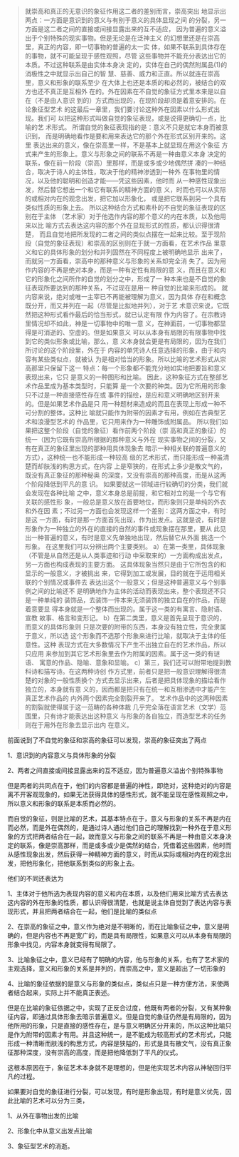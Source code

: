 <blockquote data-pid="RxHEagAA">就崇⾼和真正的⽆意识的象征作⽤这⼆者的差别⽽⾔，崇⾼突出 地显⽰出两点：⼀⽅⾯是意识到的意义与有别于意义的具体显现之间 的分裂，另⼀⽅⾯是这⼆者之间的直接或间接显露出来的互不适应， 因为普遍的意义溢出于个别特殊的现实事物。但是⽆论是在泛神主义 的幻想⾥还是在崇⾼⾥，真正的内容，即⼀切事物的普遍的太⼀实 体，如果不联系到具体存在的事物，就不可能呈现于感性观照，尽管 这些事物并不能充分表达出它的本质。不过这种联系是由实体本⾝决 定的，实体在⾃⼰的偶然附属品(1)的消极性之中就显⽰出⾃⼰的智 慧、慈善、威⼒和正直。所以就连在崇⾼⾥，意义和形象的联系⾄少 在⼤体上也还是本质的和必然的，被结合的双⽅也还不真正是互相外 在的。外在因素在不⾃觉的象征⽅式⾥本来是以⾃在（不是由⼈意识 到的）⽅式⽽出现的，在现阶段却须是着意安排的。在论象征型艺术 的这最后⼀章⾥，我们要讨论这种外在因素以什么形式出现。我们可 以把这种形式叫做⾃觉的象征表现，或是说得更确切⼀点，⽐喻的艺 术形式。 所谓⾃觉的象征表现指的是：意义不只是就它本⾝⽽被意识到， ⽽是明确地看作是要和⽤来表达它的那个外在形式区别开来的。这⾥ 表达出来的意义，像在崇⾼⾥⼀样，不是基本上就显现在⽤这个象征 ⽅式来产⽣的形象上。意义与形象之间的联系不再是⼀种由意义本⾝ 决定的联系，像在前⼀阶段（崇⾼）⾥那样，⽽是或多或少地偶然拼 凑的⼀种结合，取决于诗⼈的主体性，取决于他的精神渗透到⼀种外 在事物⾥的情况，以及他的聪明和创造才能——凭这些因素，他时⽽ 从⼀种感性现象出发，然后替它想出⼀个和它有联系的精神⽅⾯的意 义，时⽽也可以从实际的或相对内在的观念出发，把它加以形象化， 或是把它联系到另⼀个具有类似性质的形象上去。 所以这种结合⽅式和素朴的不⾃觉的象征表现的区别在于主体 （艺术家）对于他选作内容的那个意义的内在本质，以及他⽤来以⽐ 喻⽅式去表达这内容的那个外在显现形式的性质，都认识得很清楚， ⽽且⾃觉地把所发现的⼆者之间的类似点摆在⼀起来⽐较。⾄于现阶 段（⾃觉的象征表现）和崇⾼的区别则在于就⼀⽅⾯看，在艺术作品 ⾥意义和它的具体形象的划分和并列固然在不同程度上被明确地显⽰ 出来了，⽽就另⼀⽅⾯看，崇⾼中的那种意义与形象的关系却完全消 失了。因为⽤作内容的不再是绝对本⾝，⽽是⼀种有定性有局限的意 义，⽽且在意义和它的形象化之间所作的⾃觉的划分之中，形成了⼀ 种本来也是不⾃觉的象征表现所要达到的那种关系，不过现在是⽤⼀ 种⾃觉的⽐喻来形成的。 就内容来说，绝对或唯⼀主宰已不再能被理解为意义，因为具体 存在和概念既分开，⽽⼜并列在⼀起（尽管是⽐拟地并列），对于艺 术意识来说，它既然把这种形式看作最后的恰当形式，就已认定有限 作为内容了。在宗教诗⾥情况却不如此，神是⼀切事物中的唯⼀意 义，在神⾯前，⼀切事物都显得是可消逝的、空虚的。但是如果意义 可以从本⾝有局限的有限事物中找到它的类似形象或⽐喻，那么，意 义本⾝就会更是有局限的，因为在我们所讨论的这个阶段⾥，外在于 内容的单凭诗⼈任意选择的形象，由于和内容有某些类似点，就被认 为是相对恰当的形象。所以⽐喻的艺术形式从崇⾼那⾥只保留下这⼀ 特点：每⼀个形象都不能充分地如实地把要旨和意义表现出来，它只 是意义的⼀种图形和⽐喻。 因此，这种象征⽅式在整部艺术作品⾥成为基本类型时，只能算 是⼀个次要的种类。因为它所⽤的形象只不过是⼀种直接感性存在或 事件的描绘，是应和意义明确地区别开来的。但是如果艺术作品是只 ⽤⼀种题材来造成的⽽且在表现上形成⼀种不可分割的整体，这种⽐ 喻就只能作为附带的因素才有⽤，例如在古典型艺术和浪漫型艺术的 作品⾥，它只⽤来作为⼀种雕饰或附属品。 所以我们如果把这整个阶段（⾃觉的象征）看作前两个阶段（崇 ⾼和真正的象征）的统⼀（因为它既有崇⾼所根据的那种意义与外在 现实事物之间的分裂，⼜有在真正的象征⾥出现的那种⽤具体现象去 暗⽰⼀种相关联的普遍意义的⽅式），这种统⼀也不能形成⼀种较⾼ 级的艺术形式，⽽只能形成⼀种虽清楚⽽却肤浅的构思⽅式，在内容 上是窄狭的，在形式上多少是散⽂⽓的，既没有真正象征的那种秘奥 的深度，⼜没有崇⾼的那种⾼度，⽽是从这两个阶段降低到平凡的意 识。 如果要就这⼀领域进⾏较确切的分类，我们就会发现在各种⽐喻 之中，意义本⾝总是前提，和它相对⽴的是⼀个与它有关联的感性形 象，⼀般总是意义放在⾸要地位，⽽形象则只是单纯的外⾐和外在因 素；不过另⼀⽅⾯也会发现这样⼀个差别：这两⽅⾯之中，有时是这 ⼀⽅⾯，有时是那⼀⽅⾯⾸先出现，作为出发点。这就是说，有时是 形象作为⼀种独⽴的外在的直接的⾃然的事件或现象摆在那⾥，要从 此⻅出⼀种普遍的意义，有时是意义先单独地出现，然后替它从外⾯ 挑选⼀个形象。 在这⾥我们可以分辨出两个主要类别。 a）在第⼀类⾥，具体现象（不管是从⾃然还是从⼈类事迹和⾏动 中采取来的）⼀⽅⾯构成出发点，另⼀⽅⾯也构成表现的主要⽅⾯。 这具体现象当然只是由于它所包含的和显⽰的⼀般意义，才被挑出 来，它得到加⼯或发展，⽬的就在于运⽤相关联的个别情况或事件去 表达出这个⼀般意义；但是这种普遍意义与个别事例之间的⽐喻还不 是明确地作为主体的活动⽽表现出来，整个表现还不只是⼀种单纯的 装饰品，去装饰⼀件本来⽆须装饰的独⽴⾃在的作品，⽽是着意要显 得本⾝就是⼀个整体⽽出现的。属于这⼀类的有寓⾔、隐射语、宣教 故事、格⾔和变形记。 b）在第⼆类⾥，意义是⾸先呈现于意识的，⽽意义的具体形象则 只是次要的附带的东⻄，本⾝没有独⽴性，完全⾪属于意义，所以选 这个形象⽽不选那个形象来进⾏⽐喻，就取决于主体的任意性。这种 表现⽅式在⼤多数情况下产⽣不出独⽴⾃在的艺术作品，所以只应⽤ 来参加到其它艺术形象⾥去作为附属的因素。属于这⼀类的有谜语、 寓意的作品、隐喻、意象和显喻。 c）第三，我们还可以附带地提到教科诗和描写诗。在这两种诗创 作⽅式⾥，前者只是把⼀般意识理解得很清楚的对象的⼀般性质换个 ⽅式去显⽰出来，后者是把具体现象的描绘看作独⽴的，本⾝就有意 义的，因⽽都是把只有在统⼀和互相渗透中才能产⽣真正艺术作品的 内外两个因素完全割裂开来了。 艺术作品中的这两种因素的割裂就使得属于这⼀范畴的各种体裁 ⼏乎完全落在语⾔艺术（⽂学）范围⾥，只有诗才能表达出这种意义 与形象的各⾃独⽴，⽽造型艺术的任务则在于⽤外在形象去显⽰出内 在意义。</blockquote><p data-pid="NUEm_okW">前面说到了不自觉的象征和崇高的象征可以发现，崇高的象征突出了两点</p><p data-pid="HoU8CJjX">1、意识到的内容意义与具体形象的分裂</p><p data-pid="Ea51XMbu">2、两者之间直接或间接显露出来的互不适应，因为普遍意义溢出个别特殊事物</p><p data-pid="8Ds2n03X">但是两者的共同点在于，他们的内容都是普遍的神性，即绝对，这种绝对的内容是离不开客观现象的，如果无法获得具体的感性形式，就不能呈现在感性观照之中，所以意义和形象的联系是本质而必然的。</p><p data-pid="MXvjOPP9">而自觉的象征，则是比喻的艺术，其基本特点在于，意义与形象的关系不再是内在而必然，而是外在偶然的，是通过诗人通过他们自己的理解找到一种外在于意义形象的方式把两者结合在一起，故而意义与形象之间的联系不再是一种由意义本身决定的联系，像是崇高那样，而是或多或少是偶然的结合，凭借着这些因素，他时而从感性现象出发，然后获得一种精神方面的意义，时而从实际或相对内在的观念出发，把他形象化，把他联系到类似的形象上去。</p><p data-pid="LwwhlfVB">他们的不同还表达为</p><p data-pid="Ash0EzLK">1、主体对于他所选为表现内容的意义和内在本质，以及他们用来比喻方式去表达这内容的外在形象的性质，都认识得很清楚，也就是说主体自觉到了表达内容与表现形式，并且把两者结合在一起，他们是比喻的类似点</p><p data-pid="IJ0stz1O">2、在崇高的象征之中，意义作为绝对是不明晰的，而在比喻象征之中，意义是明确的，但是内容也不再是宽广的，而是具有局限性，如果意义可以从本身有局限的形象中找见，内容本身就变得有局限了。</p><p data-pid="qUNA3E00">3、比喻象征之中，意义已经有了明确的内容，他与形象的关系，也有了艺术家的主观选择，意义和形象的关系是并列的，而崇高之中，意义是超出了一切形象的</p><p data-pid="RgxctrfH">4、比喻的象征依据的是意义与形象的类似点，类似点只是一种方便方法，来使两者结合起来，实际上并不能真正表述。</p><p data-pid="dzQJryuz">但是在比喻的象征依据之中，实现了正反合过度，他既有两者的分裂，又有某种象征内容，即通过具体形象去暗示普遍意义。但是自觉的象征仍然是有局限的，因为他所用的形象，只是直接的感性存在，是与意义明确区分开来的，所以这种比喻只是作为附带的因素才有用。并且这种统一，是不能成为较高形式的艺术形式，只能形成一种清晰而肤浅的构思方式，内容是狭隘的，形式是具有散文气，没有真正象征那种深度，没有崇高的高度，而是把他降低到了平凡的仪式。</p><p data-pid="v_PTQwaD">这根本原因在于，象征艺术本身就不是理想的，但是他实现艺术内容从神秘回归平凡的过程。</p><p data-pid="rtuuDnpV">如果要对自觉的象征进行分裂，可以发现，有时是形象出现，有时是意义优先，因此比喻的艺术可以分为三类，</p><p data-pid="5a-hadnQ">1、从外在事物出发的比喻</p><p data-pid="cw6lCFjT">2、形象化中从意义出发点比喻</p><p data-pid="r5VPfm_I">3、象征型艺术的消逝。</p><p></p>